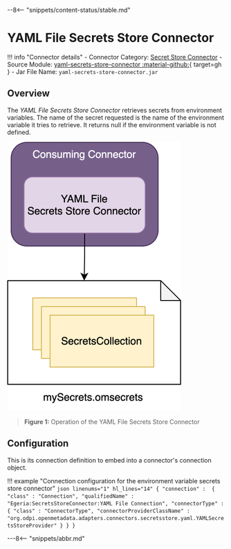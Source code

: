 <!-- SPDX-License-Identifier: CC-BY-4.0 -->
<!-- Copyright Contributors to the ODPi Egeria project. -->

--8<-- "snippets/content-status/stable.md"

# YAML File Secrets Store Connector

!!! info "Connector details"
    - Connector Category: [Secret Store Connector](/concepts/secrets-store-connector)
    - Source Module: [yaml-secrets-store-connector :material-github:](https://github.com/odpi/egeria/tree/main/open-metadata-implementation/adapters/open-connectors/secrets-store-connectors/yaml-secrets-store-connector){ target=gh }
    - Jar File Name: `yaml-secrets-store-connector.jar`

## Overview

The *YAML File Secrets Store Connector* retrieves secrets from environment variables.  The name of the secret requested is the name of the environment variable it tries to retrieve.  It returns null if the environment variable is not defined.

![Figure 1](yaml-file-secrets-store-connector.svg)
> **Figure 1:** Operation of the YAML File Secrets Store Connector


## Configuration

This is its connection definition to embed into a connector's connection object.

!!! example "Connection configuration for the environment variable secrets store connector"
    ```json linenums="1" hl_lines="14"
    {
        "connection" : 
        { 
            "class" : "Connection",
            "qualifiedName" : "Egeria:SecretsStoreConnector:YAML File Connection",
            "connectorType" : 
            {
                "class" : "ConnectorType",
                "connectorProviderClassName" : "org.odpi.openmetadata.adapters.connectors.secretsstore.yaml.YAMLSecretsStoreProvider"
            }
        }
    }
    ```

---8<-- "snippets/abbr.md"
